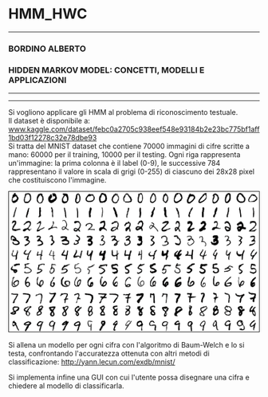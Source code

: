 # HMM_HWC
------------------------------------------------------------------------
### BORDINO ALBERTO <br>
### HIDDEN MARKOV MODEL: CONCETTI, MODELLI E APPLICAZIONI
-----------------------------------------------------------------------
-----------------------------------------------------------------------
Si vogliono applicare gli HMM al problema di riconoscimento testuale. <br>
Il dataset è disponibile a: www.kaggle.com/dataset/febc0a2705c938eef548e93184b2e23bc775bf1aff1bd03f12278c32e78dbe93 <br>
Si tratta del MNIST dataset che contiene 70000 immagini di cifre scritte a mano: 60000 per il training, 10000 per il testing. 
Ogni riga rappresenta un'immagine: la prima colonna è il label (0-9), le successive 784 rappresentano il valore in scala di grigi (0-255) di ciascuno dei 28x28 pixel che costituiscono l'immagine. <br>

![Image of Mnist](https://github.com/abordino/HMM_HWC/blob/master/mnist.png)

Si allena un modello per ogni cifra con l'algoritmo di Baum-Welch e lo si testa, confrontando l'accuratezza ottenuta con altri metodi di classificazione: http://yann.lecun.com/exdb/mnist/

Si implementa infine una GUI con cui l'utente possa disegnare una cifra e chiedere al modello di classificarla.
